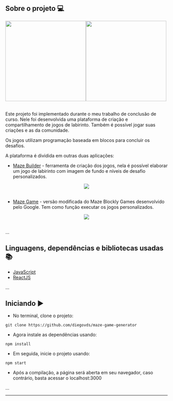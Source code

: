 ## Sobre o projeto 💻
<div align="center">
  <div style="display: flex;">
    <img height="250" src="https://i.imgur.com/lOHn1bD.png" />
    <img height="250" src="https://i.imgur.com/obJlITb.png" />
  </div>
</div>
<br/>

Este projeto foi implementado durante o meu trabalho de conclusão de curso. Nele foi desenvolvida uma plataforma de criação e compartilhamento de jogos de labirinto. Também é possível jogar suas criações e as da comunidade.

Os jogos utilizam programação baseada em blocos para concluir os desafios.

A plataforma é dividida em outras duas aplicações:

* [Maze Builder](https://github.com/diegovds/maze-game-builder) - ferramenta de criação dos jogos, nela é possível elaborar um jogo de labirinto com imagem de fundo e níveis de desafio personalizados.
<div align="center">
<img src="https://i.imgur.com/jnzYOhF.png?width=888&height=612"></img>
</div>
<br/>

* [Maze Game](https://github.com/diegovds/blockly) - versão modificada do Maze Blockly Games desenvolvido pelo Google. Tem como função executar os jogos personalizados.
<div align="center">
<img src="https://i.imgur.com/Gx88R0M.png?width=888&height=612"></img>
</div>
<br/>

...
## Linguagens, dependências e bibliotecas usadas 📚

* [JavaScript](https://developer.mozilla.org/pt-BR/docs/Web/JavaScript)
* [ReactJS](https://pt-br.reactjs.org/docs/create-a-new-react-app.html)

...
## Iniciando ▶️

- No terminal, clone o projeto:

```
git clone https://github.com/diegovds/maze-game-generator
```
- Agora instale as dependências usando:
```
npm install
```
- Em seguida, inicie o projeto usando:
```
npm start
```
- Após a compilação, a página será aberta em seu navegador, caso contrário, basta acessar o localhost:3000

...

---
